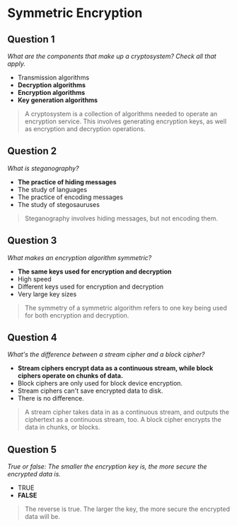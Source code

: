 # Symmetric Encryption

## Question 1

*What are the components that make up a cryptosystem? Check all that apply.*

* Transmission algorithms
* **Decryption algorithms**
* **Encryption algorithms**
* **Key generation algorithms**

> A cryptosystem is a collection of algorithms needed to operate an encryption service. This involves generating encryption keys, as well as encryption and decryption operations.

## Question 2

*What is steganography?*

* **The practice of hiding messages**
* The study of languages
* The practice of encoding messages
* The study of stegosauruses

> Steganography involves hiding messages, but not encoding them.

## Question 3

*What makes an encryption algorithm symmetric?*

* **The same keys used for encryption and decryption**
* High speed
* Different keys used for encryption and decryption
* Very large key sizes

> The symmetry of a symmetric algorithm refers to one key being used for both encryption and decryption.

## Question 4

*What's the difference between a stream cipher and a block cipher?*

* **Stream ciphers encrypt data as a continuous stream, while block ciphers operate on chunks of data.**
* Block ciphers are only used for block device encryption.
* Stream ciphers can't save encrypted data to disk.
* There is no difference.

> A stream cipher takes data in as a continuous stream, and outputs the ciphertext as a continuous stream, too. A block cipher encrypts the data in chunks, or blocks.

## Question 5

*True or false: The smaller the encryption key is, the more secure the encrypted data is.*

* TRUE
* **FALSE**

> The reverse is true. The larger the key, the more secure the encrypted data will be.